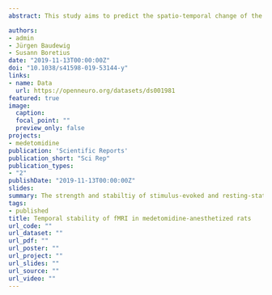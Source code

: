 ```yaml
---
abstract: This study aims to predict the spatio-temporal change of the urban sprawl in Jeju isalnd. This study consists of three stages. First, we construct 2009 and 2019 social-environment data for 2009 and 2019, which are the basis for the sprawl prediction. Second, the Neighborhood test model (ARD) is used to select a suitable Neighborhood. Using the selected Neighborhood and 2009 predictor variables, we predict 2019 and 2029 landcover map. Third, after measuring and classifying the sprawl between 2009 to 2019 and 2019 to 2029, the spatiotemporal changes are analyzed. The result show that, Leapfrog and Edge-expansion appeared noticeably due to large-scale development between 2009 and 2019, and in contrast to this, there are more Infilling in 2029. This study is meaningful in that it can be used as a new basic data for preventing ineffective development and efficient management of the land by predicting spatio-temporal changes of urban sprawl and analyze by type using the Cellular Automata (CA) based SIMLANDER model for the first time in Korea.

authors:
- admin
- Jürgen Baudewig
- Susann Boretius
date: "2019-11-13T00:00:00Z"
doi: "10.1038/s41598-019-53144-y"
links:
- name: Data
  url: https://openneuro.org/datasets/ds001981
featured: true
image:
  caption:
  focal_point: ""
  preview_only: false
projects:
- medetomidine
publication: 'Scientific Reports'
publication_short: "Sci Rep"
publication_types:
- "2"
publishDate: "2019-11-13T00:00:00Z"
slides:
summary: The strength and stabiltiy of stimulus-evoked and resting-state fMRI measures under four different protocols of medetomidine administration in rats.
tags:
- published
title: Temporal stability of fMRI in medetomidine-anesthetized rats
url_code: ""
url_dataset: ""
url_pdf: ""
url_poster: ""
url_project: ""
url_slides: ""
url_source: ""
url_video: ""
---
```


